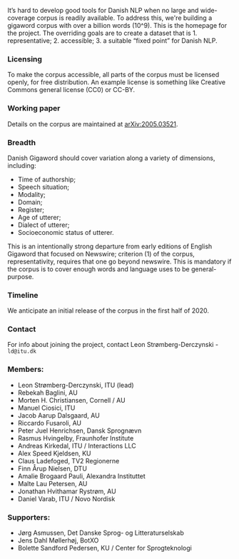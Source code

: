 It’s hard to develop good tools for Danish NLP when no large and wide-coverage corpus is readily available. To address this, we're building a gigaword corpus with over a billion words (10^9). This is the homepage for the project. The overriding goals are to create a dataset that is 1. representative; 2. accessible; 3. a suitable “fixed point” for Danish NLP.

### Licensing
To make the corpus accessible, all parts of the corpus must be licensed openly, for free distribution. An example license is something like Creative Commons general license (CC0) or CC-BY.

### Working paper
Details on the corpus are maintained at [arXiv:2005.03521](https://arxiv.org/abs/2005.03521).

### Breadth
Danish Gigaword should cover variation along a variety of dimensions, including:
* Time of authorship;
* Speech situation;
* Modality;
* Domain;
* Register;
* Age of utterer;
* Dialect of utterer;
* Socioeconomic status of utterer.

This is an intentionally strong departure from early editions of English Gigaword that focused on Newswire; criterion (1) of the corpus, representativity, requires that one go beyond newswire. This is mandatory if the corpus is to cover enough words and language uses to be general-purpose.

### Timeline
We anticipate an initial release of the corpus in the first half of 2020.

### Contact
For info about joining the project, contact Leon Strømberg-Derczynski - `ld@itu.dk`

### Members:
* Leon Strømberg-Derczynski, ITU (lead)
* Rebekah Baglini, AU
* Morten H. Christiansen, Cornell / AU
* Manuel Ciosici, ITU
* Jacob Aarup Dalsgaard, AU
* Riccardo Fusaroli, AU
* Peter Juel Henrichsen, Dansk Sprognævn
* Rasmus Hvingelby, Fraunhofer Institute
* Andreas Kirkedal, ITU / Interactions LLC
* Alex Speed Kjeldsen, KU
* Claus Ladefoged, TV2 Regionerne
* Finn Årup Nielsen, DTU
* Amalie Brogaard Pauli, Alexandra Instituttet
* Malte Lau Petersen, AU
* Jonathan Hvithamar Rystrøm, AU
* Daniel Varab, ITU / Novo Nordisk

### Supporters:

* Jørg Asmussen, Det Danske Sprog- og Litteraturselskab
* Jens Dahl Møllerhøj, BotXO
* Bolette Sandford Pedersen, KU / Center for Sprogteknologi
